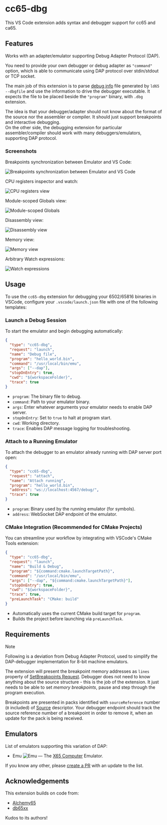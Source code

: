 # cc65-dbg

This VS Code extension adds syntax and debugger support for cc65 and ca65.

## Features

Works with an adapter/emulator supporting Debug Adapter Protocol (DAP).

You need to provide your own debugger or debug adapter as `"command"` option,
which is able to communicate using DAP protocol over stdin/stdout or TCP socket.

The main job of this extension is to parse [debug info][1] file generated by
`ld65 --dbgfile` and use the information to drive the debugger executable.
It expects the file to be placed beside the `"program"` binary,
with `.dbg` extension.

The idea is that your debugger/adapter should not know about the format of the source
nor the assembler or compiler. It should just support breakpoints and interactive debugging.  
On the other side, the debugging extension for particular assembler/compiler should work
with many debuggers/emulators, supporting DAP protocol.

[1]: https://cc65.github.io/doc/ld65.html#s7

### Screenshots

Breakpoints synchronization between Emulator and VS Code:

![Breakpoints synchronization between Emulator and VS Code](images/Emu_breakpoints_sync.png)

CPU registers inspector and watch:

![CPU registers view](images/CPU_registers.png)

Module-scoped Globals view:

![Module-scoped Globals](images/module_scoped_globals.png)

Disassembly view:

![Disassembly view](images/Disassembly.png)

Memory view:

![Memory view](images/Memory_View.png)

Arbitrary Watch expressions:

![Watch expressions](images/watch_expressions.png)

## Usage

To use the `cc65-dbg` extension for debugging your 6502/65816 binaries in VSCode,
configure your `.vscode/launch.json` file with one of the following templates:

### Launch a Debug Session

To start the emulator and begin debugging automatically:

```json
{
  "type": "cc65-dbg",
  "request": "launch",
  "name": "Debug file",
  "program": "hello_world.bin",
  "command": "/usr/local/bin/emu",
  "args": ["--dap"],
  "stopOnEntry": true,
  "cwd": "${workspaceFolder}",
  "trace": true
}
```

* `program`: The binary file to debug.
* `command`: Path to your emulator binary.
* `args`: Enter whatever arguments your emulator needs to enable DAP server.
* `stopOnEntry`: Set to `true` to halt at program start.
* `cwd`: Working directory.
* `trace`: Enables DAP message logging for troubleshooting.

### Attach to a Running Emulator

To attach the debugger to an emulator already running with DAP server port open:

```json
{
  "type": "cc65-dbg",
  "request": "attach",
  "name": "Attach running",
  "program": "hello_world.bin",
  "address": "ws://localhost:4567/debug/",
  "trace": true
}
```

* `program`: Binary used by the running emulator (for symbols).
* `address`: WebSocket DAP endpoint of the emulator.

### CMake Integration (Recommended for CMake Projects)

You can streamline your workflow by integrating with VSCode's CMake Tools extension:

```json
{
  "type": "cc65-dbg",
  "request": "launch",
  "name": "Build & Debug",
  "program": "${command:cmake.launchTargetPath}",
  "command": "/usr/local/bin/emu",
  "args": ["--dap", "${command:cmake.launchTargetPath}"],
  "stopOnEntry": true,
  "cwd": "${workspaceFolder}",
  "trace": true,
  "preLaunchTask": "CMake: build"
}
```

* Automatically uses the current CMake build target for `program`.
* Builds the project before launching via `preLaunchTask`.

## Requirements

> [!NOTE]
> Following is a deviation from Debug Adapter Protocol, used to simplify
> the DAP-debugger implementation for 8-bit machine emulators.

The extension will present the breakpoint memory addresses as `lines` property
of [SetBreakpoints Request][2]. Debugger does not need to know anything
about the source structure - this is the job of the extension. It just needs to be able to
set *memory breakpoints*, pause and step through the program execution.

[2]: https://microsoft.github.io/debug-adapter-protocol/specification#Requests_SetBreakpoints

Breakpoints are presented in packs identified with `sourceReference` number
(`0` included) of [Source][3] descriptor. Your debugger endpoint should track the
source reference number of a breakpoint in order to remove it, when an update
for the pack is being received.

[3]: https://microsoft.github.io/debug-adapter-protocol/specification#Types_Source

## Emulators

List of emulators supporting this variation of DAP:

* Emu <img src="https://raw.githubusercontent.com/X65/emu/main/emu.gif" alt="Emu"> — The [X65 Computer](https://x65.zone/) Emulator.

If you know any other, please [create a PR][4] with an update to the list.

[4]: https://github.com/X65/cc65-dbg/pulls

## Acknowledgements

This extension builds on code from:

* [Alchemy65](https://github.com/AlchemicRaker/alchemy65)
* [db65xx](https://github.com/tmr4/db65xx)

Kudos to its authors!
